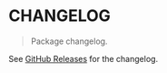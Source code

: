 # CHANGELOG

> Package changelog.

See [GitHub Releases](https://github.com/stdlib-js/random-array-exponential/releases) for the changelog.